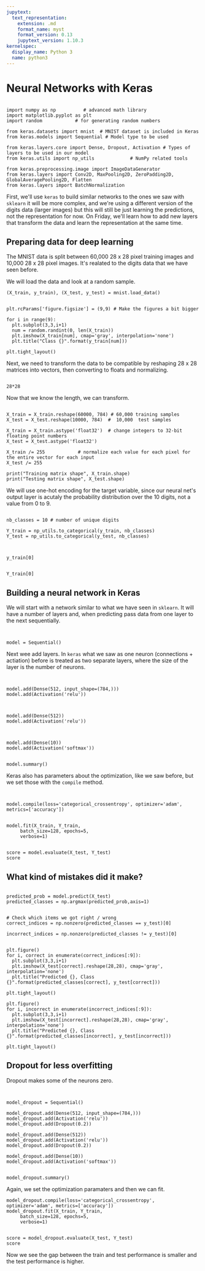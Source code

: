 ```yaml
---
jupytext:
  text_representation:
    extension: .md
    format_name: myst
    format_version: 0.13
    jupytext_version: 1.10.3
kernelspec:
  display_name: Python 3
  name: python3
---
```


# Neural Networks with Keras

```{code-cell} ipython3

import numpy as np          # advanced math library
import matplotlib.pyplot as plt   
import random            # for generating random numbers

from keras.datasets import mnist  # MNIST dataset is included in Keras  
from keras.models import Sequential # Model type to be used

from keras.layers.core import Dense, Dropout, Activation # Types of layers to be used in our model
from keras.utils import np_utils             # NumPy related tools

from keras.preprocessing.image import ImageDataGenerator
from keras.layers import Conv2D, MaxPooling2D, ZeroPadding2D, GlobalAveragePooling2D, Flatten
from keras.layers import BatchNormalization
```

First, we'll use `keras` to build similar networks to the ones we saw with `sklearn`
it will be more complex, and we're using a different version of the digits data
(larger images) but this will still be just learning the predictions, not the
representation for now.  On Friday, we'll learn how to add new layers that
transform the data and learn the representation at the same time.

## Preparing data for deep learning

The MNIST data is split between 60,000 28 x 28 pixel training images and 10,000 28 x 28 pixel images. It's realated to the digits data that we have seen before.

We will load the data and look at a random sample.

```{code-cell} ipython3
(X_train, y_train), (X_test, y_test) = mnist.load_data()


plt.rcParams['figure.figsize'] = (9,9) # Make the figures a bit bigger

for i in range(9):
  plt.subplot(3,3,i+1)
  num = random.randint(0, len(X_train))
  plt.imshow(X_train[num], cmap='gray', interpolation='none')
  plt.title("Class {}".format(y_train[num]))

plt.tight_layout()
```

Next, we need to transform the data to be compatible by reshaping 28 x 28 matrices into vectors, then converting to floats and normalizing.

```{code-cell}

28*28
```
Now that we know the length, we can transform.

```{code-cell} ipython3

X_train = X_train.reshape(60000, 784) # 60,000 training samples
X_test = X_test.reshape(10000, 784)  #  10,000  test samples

X_train = X_train.astype('float32')  # change integers to 32-bit floating point numbers
X_test = X_test.astype('float32')

X_train /= 255            # normalize each value for each pixel for the entire vector for each input
X_test /= 255

print("Training matrix shape", X_train.shape)
print("Testing matrix shape", X_test.shape)
```

We will use one-hot encoding for the target variable, since our neural net's output layer is acutaly the probability distribution over the 10 digits, not a value from 0 to 9.

```{code-cell} ipython3

nb_classes = 10 # number of unique digits

Y_train = np_utils.to_categorical(y_train, nb_classes)
Y_test = np_utils.to_categorical(y_test, nb_classes)
```

```{code-cell} ipython3


y_train[0]
```

```{code-cell} ipython3

Y_train[0]
```

## Building a neural network in Keras

We will start with a network similar to what we have seen in `sklearn`. It will have a number of layers and, when predicting pass data from one layer to the next sequentially.  

```{code-cell} ipython3


model = Sequential()
```

Next wee add layers.  In `keras` what we saw as one neuron (connections + actiation) before is treated as two separate layers, where the size of the layer is the number of neurons.

```{code-cell}


model.add(Dense(512, input_shape=(784,)))
model.add(Activation('relu'))
```



```{code-cell}


model.add(Dense(512))
model.add(Activation('relu'))
```

```{code-cell}


model.add(Dense(10))
model.add(Activation('softmax'))
```

```{code-cell}

model.summary()
```

Keras also has parameters about the  optimization, like we saw before, but we set those with the `compile` method.  
```{code-cell}


model.compile(loss='categorical_crossentropy', optimizer='adam', metrics=['accuracy'])
```

```{code-cell}

model.fit(X_train, Y_train,
     batch_size=128, epochs=5,
     verbose=1)
```

```{code-cell}

score = model.evaluate(X_test, Y_test)
score
```

## What kind of mistakes did it make?

```{code-cell}

predicted_prob = model.predict(X_test)
predicted_classes = np.argmax(predicted_prob,axis=1)


# Check which items we got right / wrong
correct_indices = np.nonzero(predicted_classes == y_test)[0]

incorrect_indices = np.nonzero(predicted_classes != y_test)[0]


plt.figure()
for i, correct in enumerate(correct_indices[:9]):
  plt.subplot(3,3,i+1)
  plt.imshow(X_test[correct].reshape(28,28), cmap='gray', interpolation='none')
  plt.title("Predicted {}, Class {}".format(predicted_classes[correct], y_test[correct]))

plt.tight_layout()

plt.figure()
for i, incorrect in enumerate(incorrect_indices[:9]):
  plt.subplot(3,3,i+1)
  plt.imshow(X_test[incorrect].reshape(28,28), cmap='gray', interpolation='none')
  plt.title("Predicted {}, Class {}".format(predicted_classes[incorrect], y_test[incorrect]))

plt.tight_layout()
```


## Dropout for less overfitting

Dropout makes some of the neurons zero.

```{code-cell}


model_dropout = Sequential()

model_dropout.add(Dense(512, input_shape=(784,)))
model_dropout.add(Activation('relu'))
model_dropout.add(Dropout(0.2))

model_dropout.add(Dense(512))
model_dropout.add(Activation('relu'))
model_dropout.add(Dropout(0.2))

model_dropout.add(Dense(10))
model_dropout.add(Activation('softmax'))


model_dropout.summary()
```

Again, we set the optimization paramaters and then we can fit.

```{code-cell}
model_dropout.compile(loss='categorical_crossentropy', optimizer='adam', metrics=['accuracy'])
model_dropout.fit(X_train, Y_train,
     batch_size=128, epochs=5,
     verbose=1)
```

```{code-cell}

score = model_dropout.evaluate(X_test, Y_test)
score
```

Now we see the gap between the train and test performance is smaller and the
test performance is higher.
